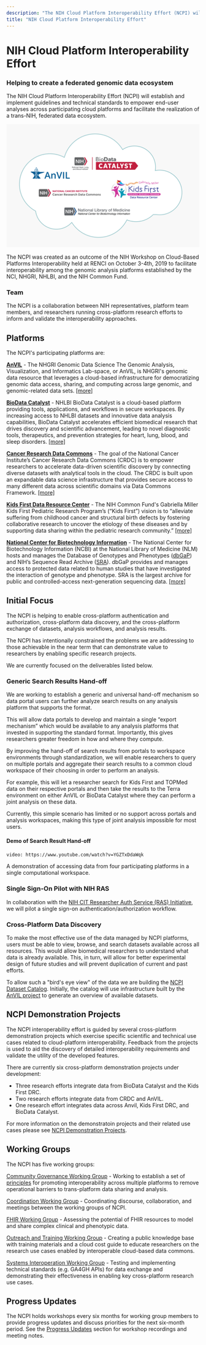 ```yaml
---
description: "The NIH Cloud Platform Interoperability Effort (NCPI) will establish and implement guidelines and technical standards to empower end-user analyses across participating platforms and facilitate the realization of a trans-NIH, federated data ecosystem."
title: "NIH Cloud Platform Interoperability Effort"
---
```


# NIH Cloud Platform Interoperability Effort

### Helping to create a federated genomic data ecosystem

<hero>The NIH Cloud Platform Interoperability Effort (NCPI) will establish and implement guidelines and technical standards to empower end-user analyses across participating cloud platforms and facilitate the realization of a trans-NIH, federated data ecosystem.</hero>

![HERO](./_images/ncpi-cloud-ncbi-2.png)

The NCPI was created as an outcome of the NIH Workshop on Cloud-Based Platforms Interoperability held at RENCI on October 3-4th, 2019 to facilitate interoperability among the genomic analysis platforms established by the NCI, NHGRI, NHLBI, and the NIH Common Fund.

### Team

The NCPI is a collaboration between NIH representatives, platform team members, and researchers running cross-platform research efforts to inform and validate the interoperability approaches.


## Platforms

The NCPI's participating platforms are:

[**AnVIL**](/) - The NHGRI Genomic Data Science The Genomic Analysis, Visualization, and Informatics Lab-space, or AnVIL, is NHGRI's genomic data resource that leverages a cloud-based infrastructure for democratizing genomic data access, sharing, and computing across large genomic, and genomic-related data sets. [[more]](/ncpi/platforms/anvil)

[**BioData Catalyst**](https://biodatacatalyst.nhlbi.nih.gov/) - NHLBI BioData Catalyst is a cloud-based platform providing tools, applications, and workflows in secure workspaces. By increasing access to NHLBI datasets and innovative data analysis capabilities, BioData Catalyst accelerates efficient biomedical research that drives discovery and scientific advancement, leading to novel diagnostic tools, therapeutics, and prevention strategies for heart, lung, blood, and sleep disorders. [[more]](/ncpi/platforms/bdc)

[**Cancer Research Data Commons**](https://datacommons.cancer.gov/) - The goal of the National Cancer Institute’s Cancer Research Data Commons (CRDC) is to empower researchers to accelerate data-driven scientific discovery by connecting diverse datasets with analytical tools in the cloud. The CRDC is built upon an expandable data science infrastructure that provides secure access to many different data across scientific domains via Data Commons Framework. [[more]](/ncpi/platforms/crdc)

[**Kids First Data Resource Center**](https://kidsfirstdrc.org/) - The NIH Common Fund's Gabriella Miller Kids First Pediatric Research Program’s (“Kids First”) vision is to “alleviate suffering from childhood cancer and structural birth defects by fostering collaborative research to uncover the etiology of these diseases and by supporting data sharing within the pediatric research community.” [[more]](/ncpi/platforms/kf)


[**National Center for Biotechnology Information**](https://www.ncbi.nlm.nih.gov/) - The National Center for Biotechnology Information (NCBI) at the National Library of Medicine (NLM) hosts and manages the Database of Genotypes and Phenotypes ([dbGaP](https://www.ncbi.nlm.nih.gov/gap/)) and NIH’s Sequence Read Archive ([SRA](https://www.ncbi.nlm.nih.gov/sra/)). dbGaP provides and manages access to protected data related to human studies that have investigated the interaction of genotype and phenotype. SRA is the largest archive for public and controlled-access next-generation sequencing data. [[more]](/ncpi/platforms#national-center-for-biotechnology-information-ncbi-at-the-national-library-of-medicine-nlm)



## Initial Focus

<hero>The NCPI is helping to enable cross-platform authentication and authorization, cross-platform data discovery, and the cross-platform exchange of datasets, analysis workflows, and analysis results.</hero>

The NCPI has intentionally constrained the problems we are addressing to those achievable in the near term that can demonstrate value to researchers by enabling specific research projects.

We are currently focused on the deliverables listed below.

### Generic Search Results Hand-off

We are working to establish a generic and universal hand-off mechanism so data portal users can further analyze search results on any analysis platform that supports the format.

This will allow data portals to develop and maintain a single “export mechanism” which would be available to any analysis platforms that invested in supporting the standard format. Importantly, this gives researchers greater freedom in how and where they compute.

By improving the hand-off of search results from portals to workspace environments through standardization, we will enable researchers to query on multiple portals and aggregate their search results to a common cloud workspace of their choosing in order to perform an analysis.

For example, this will let a researcher search for Kids First and TOPMed data on their respective portals and then take the results to the Terra environment on either AnVIL or BioData Catalyst where they can perform a joint analysis on these data.

Currently, this simple scenario has limited or no support across portals and analysis workspaces, making this type of joint analysis impossible for most users.

#### Demo of Search Result Hand-off
`video: https://www.youtube.com/watch?v=YGZTxDdaWqk`

A demonstration of accessing data from four participating platforms in a single computational workspace.

### Single Sign-On Pilot with NIH RAS

In collaboration with the [NIH CIT Researcher Auth Service (RAS) Initiative](https://datascience.nih.gov/data-infrastructure/researcher-auth-service), we will pilot a single sign-on authentication/authorization workflow.

### Cross-Platform Data Discovery

To make the most effective use of the data managed by NCPI platforms, users must be able to view, browse, and search datasets available across all resources. This would allow biomedical researchers to understand what data is already available. This, in turn, will allow for better experimental design of future studies and will prevent duplication of current and past efforts.

To allow such a "bird's eye view" of the data we are building the [NCPI Dataset Catalog](/ncpi/data). Initially, the catalog will use infrastructure built by the [AnVIL project](/data) to generate an overview of available datasets.

## NCPI Demonstration Projects

<hero>The NCPI interoperability effort is guided by several cross-platform demonstration projects which exercise specific scientific and technical use cases related to cloud-platform interoperability. Feedback from the projects is used to aid the discovery of detailed interoperability requirements and validate the utility of the developed features.</hero>

There are currently six cross-platform demonstration projects under development:

* Three research efforts integrate data from BioData Catalyst and the Kids First DRC.
* Two research efforts integrate data from CRDC and AnVIL.
* One research effort integrates data across Anvil, Kids First DRC, and BioData Catalyst.

For more information on the demonstratoin projects and their related use cases please see [NCPI Demonstration Projects](/ncpi/demonstration-projects).

## Working Groups

The NCPI has five working groups:

[Community Governance Working Group](/ncpi/working-groups#community-governance-working-group) - Working to establish a set of [principles](/ncpi/interoperating-principles) for promoting interoperability across multiple platforms to remove operational barriers to trans-platform data sharing and analysis.

[Coordination Working Group](/ncpi/working-groups#coordination-working-group) - Coordinating discourse, collaboration, and meetings between the working groups of NCPI.

[FHIR Working Group](/ncpi/working-groups#fhir-working-group) - Assessing the potential of FHIR resources to model and share complex clinical and phenotypic data.

[Outreach and Training Working Group](/ncpi/working-groups#outreach-and-training-working-group) - Creating a public knowledge base with training materials and a cloud cost guide to educate researchers on the research use cases enabled by interoperable cloud-based data commons.

[Systems Interoperation Working Group](ncpi/working-groups#nih-systems-interoperation-working-group) - Testing and implementing technical standards (e.g. GA4GH APIs) for data exchange and demonstrating their effectiveness in enabling key cross-platform research use cases.

## Progress Updates

The NCPI holds workshops every six months for working group members to provide progress updates and discuss priorities for the next six-month period. See the [Progress Updates](/ncpi/progress-updates) section for workshop recordings and meeting notes.
